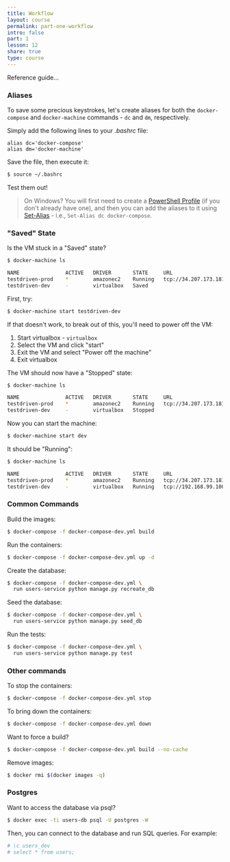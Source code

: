 ```yaml
---
title: Workflow
layout: course
permalink: part-one-workflow
intro: false
part: 1
lesson: 12
share: true
type: course
---
```


Reference guide...

### Aliases

To save some precious keystrokes, let's create aliases for both the `docker-compose` and `docker-machine` commands - `dc` and `dm`, respectively.

Simply add the following lines to your *.bashrc* file:

```
alias dc='docker-compose'
alias dm='docker-machine'
```

Save the file, then execute it:

```sh
$ source ~/.bashrc
```

Test them out!

> On Windows? You will first need to create a [PowerShell Profile](https://msdn.microsoft.com/en-us/powershell/scripting/core-powershell/ise/how-to-use-profiles-in-windows-powershell-ise) (if you don't already have one), and then you can add the aliases to it using [Set-Alias](https://msdn.microsoft.com/en-us/powershell/reference/5.1/microsoft.powershell.utility/set-alias) - i.e., `Set-Alias dc docker-compose`.

### "Saved" State

Is the VM stuck in a "Saved" state?

```sh
$ docker-machine ls

NAME               ACTIVE   DRIVER       STATE     URL                         SWARM   DOCKER        ERRORS
testdriven-prod    *        amazonec2    Running   tcp://34.207.173.181:2376           v17.09.0-ce
testdriven-dev     -        virtualbox   Saved                                         Unknown
```

First, try:

```sh
$ docker-machine start testdriven-dev
```

If that doesn't work, to break out of this, you'll need to power off the VM:

1. Start virtualbox - `virtualbox`
1. Select the VM and click "start"
1. Exit the VM and select "Power off the machine"
1. Exit virtualbox

The VM should now have a "Stopped" state:

```sh
$ docker-machine ls

NAME               ACTIVE   DRIVER       STATE     URL                         SWARM   DOCKER        ERRORS
testdriven-prod    *        amazonec2    Running   tcp://34.207.173.181:2376           v17.09.0-ce
testdriven-dev     -        virtualbox   Stopped  
```

Now you can start the machine:

```sh
$ docker-machine start dev
```

It should be "Running":

```sh
$ docker-machine ls

NAME               ACTIVE   DRIVER       STATE     URL                         SWARM   DOCKER        ERRORS
testdriven-prod    *        amazonec2    Running   tcp://34.207.173.181:2376           v17.09.0-ce
testdriven-dev     -        virtualbox   Running   tcp://192.168.99.100:2376           v17.09.0-ce  
```

### Common Commands

Build the images:

```sh
$ docker-compose -f docker-compose-dev.yml build
```

Run the containers:

```sh
$ docker-compose -f docker-compose-dev.yml up -d
```

Create the database:

```sh
$ docker-compose -f docker-compose-dev.yml \
  run users-service python manage.py recreate_db
```

Seed the database:

```sh
$ docker-compose -f docker-compose-dev.yml \
  run users-service python manage.py seed_db
```

Run the tests:

```sh
$ docker-compose -f docker-compose-dev.yml \
  run users-service python manage.py test
```

### Other commands

To stop the containers:

```sh
$ docker-compose -f docker-compose-dev.yml stop
```

To bring down the containers:

```sh
$ docker-compose -f docker-compose-dev.yml down
```

Want to force a build?

```sh
$ docker-compose -f docker-compose-dev.yml build --no-cache
```

Remove images:

```sh
$ docker rmi $(docker images -q)
```

### Postgres

Want to access the database via psql?

```sh
$ docker exec -ti users-db psql -U postgres -W
```

Then, you can connect to the database and run SQL queries. For example:

```sh
# \c users_dev
# select * from users;
```
